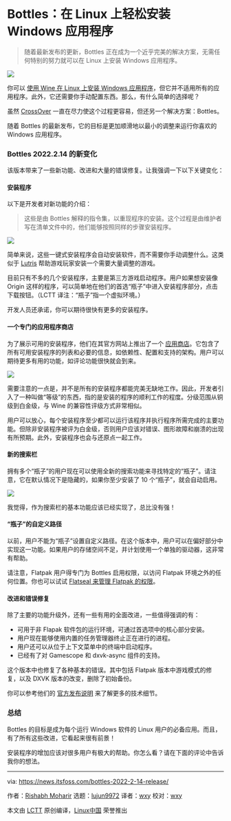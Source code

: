 [#]: subject: "Bottles 2022.2.14 Release Lets You Easily Install Windows Apps on Linux"
[#]: via: "https://news.itsfoss.com/bottles-2022-2-14-release/"
[#]: author: "Rishabh Moharir https://news.itsfoss.com/author/rishabh/"
[#]: collector: "lujun9972"
[#]: translator: "wxy"
[#]: reviewer: "wxy"
[#]: publisher: "wxy"
[#]: url: "https://linux.cn/article-14285-1.html"

Bottles：在 Linux 上轻松安装 Windows 应用程序
======

> 随着最新发布的更新，Bottles 正在成为一个近乎完美的解决方案，无需任何特别的努力就可以在 Linux 上安装 Windows 应用程序。

![](https://i0.wp.com/news.itsfoss.com/wp-content/uploads/2022/02/bottles-release.png?w=1200&ssl=1)

你可以 [使用 Wine 在 Linux 上安装 Windows 应用程序][1]，但它并不适用所有的应用程序。此外，它还需要你手动配置东西。那么，有什么简单的选择呢？

虽然 [CrossOver][2] 一直在尽力使这个过程更容易，但还另一个解决方案：Bottles。

随着 Bottles 的最新发布，它的目标是更加顺滑地以最小的调整来运行你喜欢的 Windows 应用程序。

### Bottles 2022.2.14 的新变化

该版本带来了一些新功能、改进和大量的错误修复。让我强调一下以下关键变化：

#### 安装程序

以下是开发者对新功能的介绍：

> 这些是由 Bottles 解释的指令集，以重现程序的安装。这个过程是由维护者写在清单文件中的，他们能够按照同样的步骤安装程序。

![][3]

简单来说，这些一键式安装程序会自动安装软件，而不需要你手动调整什么。这类似于 [Lutris][4] 帮助游戏玩家安装一个需要大量调整的游戏。

目前只有不多的几个安装程序，主要是第三方游戏启动程序。用户如果想安装像 Origin 这样的程序，可以简单地在他们的首选“瓶子”中进入安装程序部分，点击下载按钮。（LCTT 译注：“瓶子”指一个虚拟环境。）

开发人员还承诺，你可以期待很快有更多的安装程序。

#### 一个专门的应用程序商店

为了展示可用的安装程序，他们在其官方网站上推出了一个 [应用商店][5]。它包含了所有可用安装程序的列表和必要的信息，如依赖性、配置和支持的架构。用户可以期待更多有用的功能，如评论功能很快就会到来。

![][6]

需要注意的一点是，并不是所有的安装程序都能完美无缺地工作。因此，开发者引入了一种叫做“等级”的东西，指的是安装的程序的顺利工作的程度。分级范围从铜级到白金级，与 Wine 的兼容性评级方式非常相似。

用户可以放心，每个安装程序至少都可以运行该程序并执行程序所需完成的主要功能。但除非安装程序被评为白金级，否则用户应该对错误、图形故障和崩溃的出现有所预期。此外，安装程序也会与还原点一起工作。

#### 新的搜索栏

拥有多个“瓶子”的用户现在可以使用全新的搜索功能来寻找特定的“瓶子”。请注意，它在默认情况下是隐藏的，如果你至少安装了 10 个“瓶子”，就会自动启用。

![][7]

我觉得，作为搜索栏的基本功能应该已经实现了，总比没有强！

#### “瓶子”的自定义路径

以前，用户不能为“瓶子”设置自定义路径。在这个版本中，用户可以在偏好部分中实现这一功能。如果用户的存储空间不足，并计划使用一个单独的驱动器，这非常有帮助。

请注意，Flatpak 用户得专门为 Bottles 启用权限，以访问 Flatpak 环境之外的任何位置。你也可以试试 [Flatseal 来管理 Flatpak 的权限][8]。

#### 改进和错误修复

除了主要的功能升级外，还有一些有用的全面改进，一些值得强调的有：

  * 可用于非 Flapak 软件包的运行环境，可通过首选项中的核心部分安装。
  * 用户现在能够使用内置的任务管理器终止正在进行的进程。
  * 用户还可以从位于上下文菜单中的终端中启动程序。
  * 已经有了对 Gamescope 和 dxvk-async 组件的支持。

这个版本中也修复了各种基本的错误。其中包括 Flatpak 版本中游戏模式的修复，以及 DXVK 版本的改变，删除了初始备份。

你可以参考他们的 [官方发布说明][9] 来了解更多的技术细节。

### 总结

Bottles 的目标是成为每个运行 Windows 软件的 Linux 用户的必备应用。而且，有了所有这些改进，它看起来很有前景！

安装程序的增加应该对很多用户有极大的帮助。你怎么看？请在下面的评论中告诉我你的想法。

--------------------------------------------------------------------------------

via: https://news.itsfoss.com/bottles-2022-2-14-release/

作者：[Rishabh Moharir][a]
选题：[lujun9972][b]
译者：[wxy](https://github.com/wxy)
校对：[wxy](https://github.com/wxy)

本文由 [LCTT](https://github.com/LCTT/TranslateProject) 原创编译，[Linux中国](https://linux.cn/) 荣誉推出

[a]: https://news.itsfoss.com/author/rishabh/
[b]: https://github.com/lujun9972
[1]: https://itsfoss.com/use-windows-applications-linux/
[2]: https://news.itsfoss.com/crossover-21-1-0-release/
[3]: https://i0.wp.com/news.itsfoss.com/wp-content/uploads/2022/02/bottles-installers.png?w=955&ssl=1
[4]: https://lutris.net/
[5]: https://usebottles.com/appstore/
[6]: https://i0.wp.com/news.itsfoss.com/wp-content/uploads/2022/02/bottles-app-details.png?w=1395&ssl=1
[7]: https://i0.wp.com/news.itsfoss.com/wp-content/uploads/2022/02/bottles-search.png?w=902&ssl=1
[8]: https://itsfoss.com/flatseal/
[9]: https://usebottles.com/blog/release-2022.2.14/
